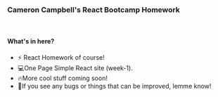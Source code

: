 <h3>Cameron Campbell's React Bootcamp Homework</h4>
<br>
<h4>What's in here?</h4>

- ⚡️ React Homework of course!
- 💻One Page Simple React site (week-1).
- 🔥More cool stuff coming soon!
- 🐛If you see any bugs or things that can be improved, lemme know!